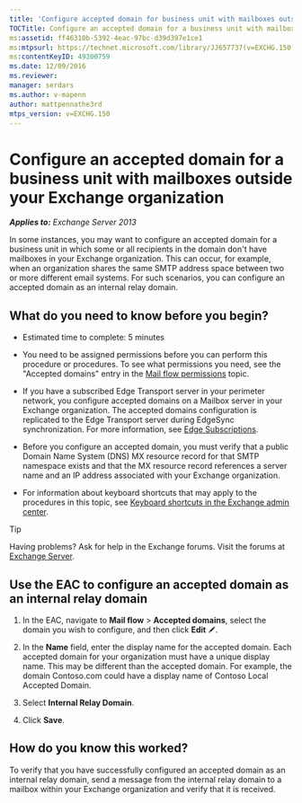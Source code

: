 ```yaml
---
title: 'Configure accepted domain for business unit with mailboxes outside your Exchange organization'
TOCTitle: Configure an accepted domain for a business unit with mailboxes outside your Exchange organization
ms:assetid: ff46310b-5392-4eac-97bc-d39d397e1ce1
ms:mtpsurl: https://technet.microsoft.com/library/JJ657737(v=EXCHG.150)
ms:contentKeyID: 49300759
ms.date: 12/09/2016
ms.reviewer: 
manager: serdars
ms.author: v-mapenn
author: mattpennathe3rd
mtps_version: v=EXCHG.150
---
```


# Configure an accepted domain for a business unit with mailboxes outside your Exchange organization

_**Applies to:** Exchange Server 2013_

In some instances, you may want to configure an accepted domain for a business unit in which some or all recipients in the domain don't have mailboxes in your Exchange organization. This can occur, for example, when an organization shares the same SMTP address space between two or more different email systems. For such scenarios, you can configure an accepted domain as an internal relay domain.

## What do you need to know before you begin?

- Estimated time to complete: 5 minutes

- You need to be assigned permissions before you can perform this procedure or procedures. To see what permissions you need, see the "Accepted domains" entry in the [Mail flow permissions](mail-flow-permissions-exchange-2013-help.md) topic.

- If you have a subscribed Edge Transport server in your perimeter network, you configure accepted domains on a Mailbox server in your Exchange organization. The accepted domains configuration is replicated to the Edge Transport server during EdgeSync synchronization. For more information, see [Edge Subscriptions](edge-subscriptions-exchange-2013-help.md).

- Before you configure an accepted domain, you must verify that a public Domain Name System (DNS) MX resource record for that SMTP namespace exists and that the MX resource record references a server name and an IP address associated with your Exchange organization.

- For information about keyboard shortcuts that may apply to the procedures in this topic, see [Keyboard shortcuts in the Exchange admin center](keyboard-shortcuts-in-the-exchange-admin-center-2013-help.md).

> [!TIP]
> Having problems? Ask for help in the Exchange forums. Visit the forums at [Exchange Server](https://go.microsoft.com/fwlink/p/?linkid=60612).

## Use the EAC to configure an accepted domain as an internal relay domain

1. In the EAC, navigate to **Mail flow** \> **Accepted domains**, select the domain you wish to configure, and then click **Edit** ![Edit icon](images/JJ218640.6f53ccb2-1f13-4c02-bea0-30690e6ea71d(EXCHG.150).gif "Edit icon").

2. In the **Name** field, enter the display name for the accepted domain. Each accepted domain for your organization must have a unique display name. This may be different than the accepted domain. For example, the domain Contoso.com could have a display name of Contoso Local Accepted Domain.

3. Select **Internal Relay Domain**.

4. Click **Save**.

## How do you know this worked?

To verify that you have successfully configured an accepted domain as an internal relay domain, send a message from the internal relay domain to a mailbox within your Exchange organization and verify that it is received.
